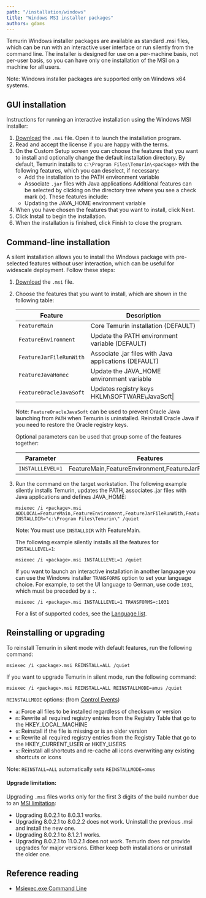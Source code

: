 ```yaml
---
path: "/installation/windows"
title: "Windows MSI installer packages"
authors: gdams
---
```


Temurin Windows installer packages are available as standard .msi files, which can be run with an interactive user interface or run silently from the command line. The installer is designed for use on a per-machine basis, not per-user basis, so you can have only one installation of the MSI on a machine for all users.

Note: Windows installer packages are supported only on Windows x64 systems.

## GUI installation

Instructions for running an interactive installation using the Windows MSI installer:

1. [Download](./download) the `.msi` file. Open it to launch the installation program.
1. Read and accept the license if you are happy with the terms.
1. On the Custom Setup screen you can choose the features that you want to install and optionally change the default installation directory. By default, Temurin installs to `c:\Program Files\Temurin\<package>` with the following features, which you can deselect, if necessary:
    - Add the installation to the PATH environment variable
    - Associate `.jar` files with Java applications
    Additional features can be selected by clicking on the directory tree where you see a check mark (x). These features include:
    - Updating the JAVA_HOME environment variable
1. When you have chosen the features that you want to install, click Next.
1. Click Install to begin the installation.
1. When the installation is finished, click Finish to close the program.

## Command-line installation

A silent installation allows you to install the Windows package with pre-selected features without user interaction, which can be useful for widescale deployment. Follow these steps:

1. [Download](./download) the `.msi` file.
1. Choose the features that you want to install, which are shown in the following table:

    |Feature|Description|
    |--- |--- |
    | `FeatureMain` | Core Temurin installation (DEFAULT) |
    |`FeatureEnvironment` | Update the PATH environment variable (DEFAULT)|
    |`FeatureJarFileRunWith` | Associate .jar files with Java applications (DEFAULT)|
    |`FeatureJavaHomec` |Update the JAVA_HOME environment variable |
    |`FeatureOracleJavaSoft` | Updates registry keys HKLM\SOFTWARE\JavaSoft\|

    Note: `FeatureOracleJavaSoft` can be used to prevent Oracle Java launching from `PATH` when Temurin is uninstalled. Reinstall Oracle Java if you need to restore the Oracle registry keys.

    Optional parameters can be used that group some of the features together:

    |Parameter|Features|
    |--- |--- |
    | `INSTALLLEVEL=1` | FeatureMain,FeatureEnvironment,FeatureJarFileRunWith |

1. Run the command on the target workstation.
    The following example silently installs Temurin, updates the PATH, associates .jar files with Java applications and defines JAVA_HOME:

    ```batch
    msiexec /i <package>.msi ADDLOCAL=FeatureMain,FeatureEnvironment,FeatureJarFileRunWith,FeatureJavaHome INSTALLDIR="c:\Program Files\Temurin\" /quiet
    ```

    Note: You must use `INSTALLDIR` with FeatureMain.

    The following example silently installs all the features for `INSTALLLEVEL=1`:

    ```batch
    msiexec /i <package>.msi INSTALLLEVEL=1 /quiet
    ```

    If you want to launch an interactive installation in another language you can use the Windows installer `TRANSFORMS` option to set your language choice. For example, to set the UI language to German, use code `1031`, which must be preceded by a `:`.

    ```batch
    msiexec /i <package>.msi INSTALLLEVEL=1 TRANSFORMS=:1031
    ```

    For a list of supported codes, see the [Language list](https://github.com/adoptium/installer/blob/master/wix/Lang/LanguageList.config).

## Reinstalling or upgrading

To reinstall Temurin in silent mode with default features, run the following command:

```batch
msiexec /i <package>.msi REINSTALL=ALL /quiet
```

If you want to upgrade Temurin in silent mode, run the following command:

```batch
msiexec /i <package>.msi REINSTALL=ALL REINSTALLMODE=amus /quiet
```

`REINSTALLMODE` options: (from [Control Events](https://www.advancedinstaller.com/user-guide/control-events.html))

- `a`: Force all files to be installed regardless of checksum or version
- `m`: Rewrite all required registry entries from the Registry Table that go to the HKEY_LOCAL_MACHINE
- `o`: Reinstall if the file is missing or is an older version
- `u`: Rewrite all required registry entries from the Registry Table that go to the HKEY_CURRENT_USER or HKEY_USERS
- `s`: Reinstall all shortcuts and re-cache all icons overwriting any existing shortcuts or icons

Note: `REINSTALL=ALL` automatically sets `REINSTALLMODE=omus`

#### Upgrade limitation:

Upgrading `.msi` files works only for the first 3 digits of the build number due to an [MSI limitation](https://docs.microsoft.com/windows/desktop/Msi/productversion):

- Upgrading 8.0.2.1 to 8.0.3.1 works.
- Upgrading 8.0.2.1 to 8.0.2.2 does not work. Uninstall the previous .msi and install the new one.
- Upgrading 8.0.2.1 to 8.1.2.1 works.
- Upgrading 8.0.2.1 to 11.0.2.1 does not work. Temurin does not provide upgrades for major versions. Either keep both installations or uninstall the older one.

## Reference reading

- [Msiexec.exe Command Line](https://www.advancedinstaller.com/user-guide/msiexec.html)
